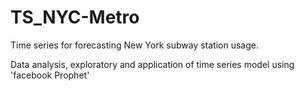 # TS_NYC-Metro
Time series for forecasting New York subway station usage.


Data analysis, exploratory and application of time series model using 'facebook Prophet'
